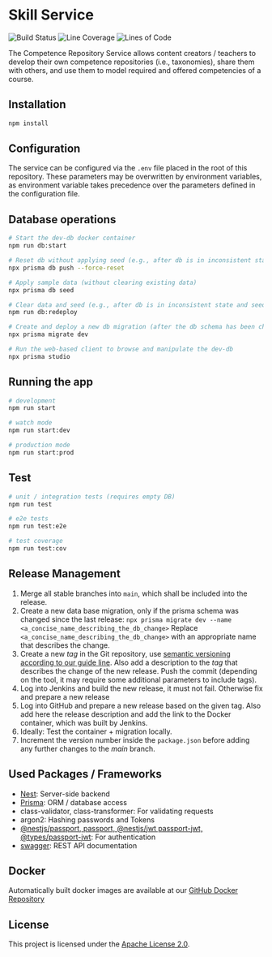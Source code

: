 # Skill Service

![Build Status](https://jenkins-2.sse.uni-hildesheim.de/buildStatus/icon?job=Teaching_NM-Skill-Service/main/)
![Line Coverage](https://jenkins-2.sse.uni-hildesheim.de/buildStatus/icon?job=Teaching_NM-Skill-Service/main&subject=Coverage&status=${lineCoverage})
![Lines of Code](https://jenkins-2.sse.uni-hildesheim.de/buildStatus/icon?job=Teaching_NM-Skill-Service/main&subject=Lines%20of%20Code&status=${lineOfCode}&color=blue)

The Competence Repository Service allows content creators / teachers to develop their own competence repositories (i.e., taxonomies), share them with others, and use them to model required and offered competencies of a course.

## Installation

```bash
npm install
```

## Configuration

The service can be configured via the `.env` file placed in the root of this repository. These parameters may be overwritten by environment variables, as environment variable takes precedence over the parameters defined in the configuration file.

## Database operations

```bash
# Start the dev-db docker container
npm run db:start

# Reset db without applying seed (e.g., after db is in inconsistent state but seed not needed)
npx prisma db push --force-reset

# Apply sample data (without clearing existing data)
npx prisma db seed

# Clear data and seed (e.g., after db is in inconsistent state and seed data is expected for local tests)
npm run db:redeploy

# Create and deploy a new db migration (after the db schema has been changed), will also seed the db (applying sample data)
npx prisma migrate dev

# Run the web-based client to browse and manipulate the dev-db
npx prisma studio
```

## Running the app

```bash
# development
npm run start

# watch mode
npm run start:dev

# production mode
npm run start:prod
```

## Test

```bash
# unit / integration tests (requires empty DB)
npm run test

# e2e tests
npm run test:e2e

# test coverage
npm run test:cov
```

## Release Management

1. Merge all stable branches into `main`, which shall be included into the release.
2. Create a new data base migration, only if the prisma schema was changed since the last release:
   `npx prisma migrate dev --name <a_concise_name_describing_the_db_change>`
   Replace `<a_concise_name_describing_the_db_change>` with an appropriate name that describes the change.
3. Create a new _tag_ in the Git repository, use [semantic versioning according to our guide line](https://github.com/e-Learning-by-SSE/nm-skill-lib/blob/main/semver.md). Also add a description to the _tag_ that describes the change of the new release. Push the commit (depending on the tool, it may require some additional parameters to include tags).
4. Log into Jenkins and build the new release, it must not fail. Otherwise fix and prepare a new release
5. Log into GitHub and prepare a new release based on the given tag. Also add here the release description and add the link to the Docker container, which was built by Jenkins.
6. Ideally: Test the container + migration locally.
7. Increment the version number inside the `package.json` before adding any further changes to the _main_ branch.

## Used Packages / Frameworks

-   [Nest](https://github.com/nestjs/nest): Server-side backend
-   [Prisma](https://www.prisma.io): ORM / database access
-   class-validator, class-transformer: For validating requests
-   argon2: Hashing passwords and Tokens
-   [@nestjs/passport, passport, @nestjs/jwt passport-jwt, @types/passport-jwt](https://docs.nestjs.com/security/authentication): For authentication
-   [swagger](https://swagger.io/): REST API documentation

## Docker

Automatically built docker images are available at our [GitHub Docker Repository](https://github.com/orgs/e-learning-by-sse/packages/container/package/nm-competence-repository)

## License

This project is licensed under the [Apache License 2.0](https://www.apache.org/licenses/LICENSE-2.0.html).
